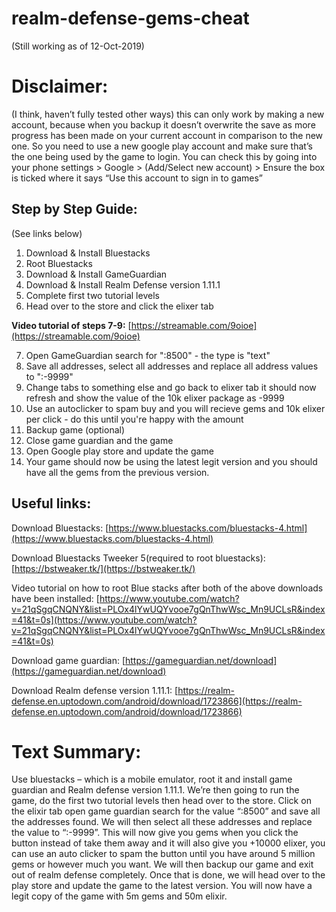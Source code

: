
# realm-defense-gems-cheat

(Still working as of 12-Oct-2019)

# Disclaimer:

(I think, haven’t fully tested other ways) this can only work by making a new account, because when you backup it doesn’t overwrite the save as more progress has been made on your current account in comparison to the new one. So you need to use a new google play account and make sure that’s the one being used by the game to login.  You can check this by going into your phone settings > Google > (Add/Select new account) > Ensure the box is ticked where it says “Use this account to sign in to games”

## Step by Step Guide:
(See links below)

1) Download & Install Bluestacks
2) Root Bluestacks
3) Download & Install GameGuardian
4) Download & Install Realm Defense version 1.11.1
5) Complete first two tutorial levels
6) Head over to the store and click the elixer tab

**Video tutorial of steps 7-9:** [https://streamable.com/9oioe](https://streamable.com/9oioe)

7) Open GameGuardian search for ":8500" - the type is "text" 
8) Save all addresses, select all addresses and replace all address values to ":-9999"
9) Change tabs to something else and go back to elixer tab it should now refresh and show the value of the 10k elixer package as -9999
10) Use an autoclicker to spam buy and you will recieve gems and 10k elixer per click - do this until you're happy with the amount
11) Backup game (optional)
12) Close game guardian and the game
13) Open Google play store and update the game
14) Your game should now be using the latest legit version and you should have all the gems from the previous version.

## Useful links:

Download Bluestacks: [https://www.bluestacks.com/bluestacks-4.html](https://www.bluestacks.com/bluestacks-4.html)

Download Bluestacks Tweeker 5(required to root bluestacks): [https://bstweaker.tk/](https://bstweaker.tk/)

Video tutorial on how to root Blue stacks after both of the above downloads have been installed: [https://www.youtube.com/watch?v=21qSgqCNQNY&list=PLOx4lYwUQYvooe7gQnThwWsc_Mn9UCLsR&index=41&t=0s](https://www.youtube.com/watch?v=21qSgqCNQNY&list=PLOx4lYwUQYvooe7gQnThwWsc_Mn9UCLsR&index=41&t=0s)

Download game guardian: [https://gameguardian.net/download](https://gameguardian.net/download)

Download Realm defense version 1.11.1: [https://realm-defense.en.uptodown.com/android/download/1723866](https://realm-defense.en.uptodown.com/android/download/1723866)

# Text Summary:

Use bluestacks – which is a mobile emulator, root it and install game guardian and Realm defense version 1.11.1. We’re then going to run the game, do the first two tutorial levels then head over to the store. Click on the elixir tab open game guardian search for the value “:8500” and save all the addresses found. We will then select all these addresses and replace the value to “:-9999”. This will now give you gems when you click the button instead of take them away and it will also give you +10000 elixer, you can use an auto clicker to spam the button until you have around 5 million gems or however much you want. We will then backup our game and exit out of realm defense completely. Once that is done, we will head over to the play store and update the game to the latest version. You will now have a legit copy of the game with 5m gems and 50m elixir.



